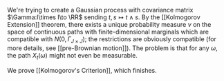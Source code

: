 We're trying to create a Gaussian process with covariance matrix $\Gamma:I\times I\to \RR$ sending $t,s\mapsto t\land s$. By the [[Kolmogorov Extension]] theorem, there exists a unique probability measure $\nu$ on the space of continuous paths with finite-dimensional marginals which are compatible with $N(0, \Gamma_{J\times J})$; the restrictions are obviously compatible (for more details, see [[pre-Brownian motion]]). The problem is that for any $\omega$, the path $X_t(\omega)$ might not even be measurable.

We prove [[Kolmogorov's Criterion]], which finishes.